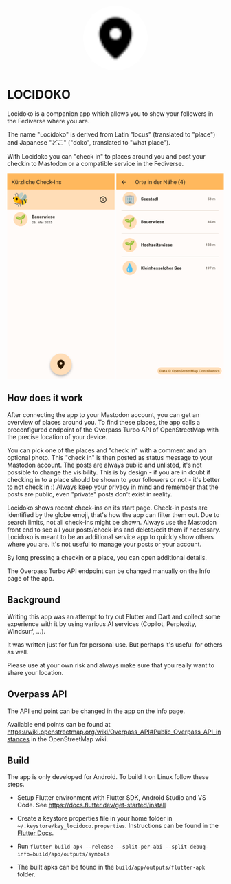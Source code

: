 
<div align="center">
  <span style="display: flex; align-items: center; justify-content: center; background-color: white; border-radius: 50%; width: 150px; height: 150px; padding: 20px; box-sizing: border-box;">
    <img alt="Locidoko" src="assets/ph--map-pin-fill.svg" width="150" height="auto" />
  </span>
</div>

# LOCIDOKO

Locidoko is a companion app which allows you to show your followers in the Fediverse where you are.

The name "Locidoko" is derived from Latin "locus" (translated to "place") and Japanese "どこ" ("doko", translated to "what place").

With Locidoko you can "check in" to places around you and post your checkin to Mastodon or a compatible service in the Fediverse.


<div align="center">
  <img alt="Home" src="screenshots/1.png" width="250" height="auto" />
  <img alt="Search" src="screenshots/2.png" width="250" height="auto" />
</div>

## How does it work

After connecting the app to your Mastodon account, you can get an overview of places around you. To find these places, the app calls a
preconfigured endpoint of the Overpass Turbo API of OpenStreetMap with the precise location of your device.

You can pick one of the places and "check in" with a comment and an optional photo. This "check in" is then posted as status message to your
Mastodon account. The posts are always public and unlisted, it's not possible to change the visibility.
This is by design - if you are in doubt if checking in to a place should be shown to your followers or not - it's better to not check in :)
Always keep your privacy in mind and remember that the posts are public, even "private" posts don't exist in reality.

Locidoko shows recent check-ins on its start page. Check-in posts are identified by the globe emoji, that's how the app can filter them out.
Due to search limits, not all check-ins might be shown. Always use the Mastodon front end to see all your posts/check-ins and delete/edit
them if necessary.
Locidoko is meant to be an additional service app to quickly show others where you are. It's not useful to manage your posts or your account.

By long pressing a checkin or a place, you can open additional details.

The Overpass Turbo API endpoint can be changed manually on the Info page of the app.

## Background

Writing this app was an attempt to try out Flutter and Dart and collect some experience with it by using various AI services (Copilot, Perplexity, Windsurf, ...).

It was written just for fun for personal use. But perhaps it's useful for others as well.

Please use at your own risk and always make sure that you really want to share your location.

## Overpass API

The API end point can be changed in the app on the info page.

Available end points can be found at https://wiki.openstreetmap.org/wiki/Overpass_API#Public_Overpass_API_instances in the OpenStreetMap wiki.

## Build

The app is only developed for Android. To build it on Linux follow these steps.

- Setup Flutter environment with Flutter SDK, Android Studio and VS Code. See https://docs.flutter.dev/get-started/install

- Create a keystore properties file in your home folder in `~/.keystore/key_locidoco.properties`.
  Instructions can be found in the [Flutter Docs](https://docs.flutter.dev/deployment/android#signing-the-app).

- Run `flutter build apk --release --split-per-abi --split-debug-info=build/app/outputs/symbols`

- The built apks can be found in the `build/app/outputs/flutter-apk` folder.
